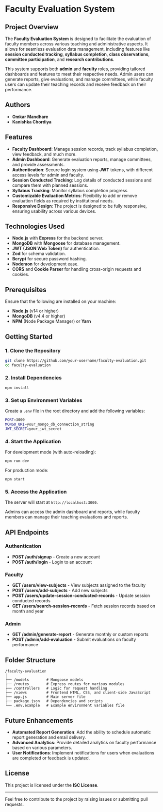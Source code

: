 # Faculty Evaluation System

## Project Overview

The **Faculty Evaluation System** is designed to facilitate the evaluation of faculty members across various teaching and administrative aspects. It allows for seamless evaluation data management, including features like **session conducted tracking**, **syllabus completion**, **class observations**, **committee participation**, and **research contributions**.

This system supports both **admin** and **faculty** roles, providing tailored dashboards and features to meet their respective needs. Admin users can generate reports, give evaluations, and manage committees, while faculty users can update their teaching records and receive feedback on their performance.

## Authors

-   **Omkar Mandhare**
-   **Kanishka Chordiya**

## Features

-   **Faculty Dashboard**: Manage session records, track syllabus completion, view feedback, and much more.
-   **Admin Dashboard**: Generate evaluation reports, manage committees, and provide assessments.
-   **Authentication**: Secure login system using **JWT** tokens, with different access levels for admin and faculty.
-   **Session Conducted Tracking**: Log details of conducted sessions and compare them with planned sessions.
-   **Syllabus Tracking**: Monitor syllabus completion progress.
-   **Customizable Evaluation Metrics**: Flexibility to add or remove evaluation fields as required by institutional needs.
-   **Responsive Design**: The project is designed to be fully responsive, ensuring usability across various devices.

## Technologies Used

-   **Node.js** with **Express** for the backend server.
-   **MongoDB** with **Mongoose** for database management.
-   **JWT (JSON Web Token)** for authentication.
-   **Zod** for schema validation.
-   **Bcrypt** for secure password hashing.
-   **Nodemon** for development ease.
-   **CORS** and **Cookie Parser** for handling cross-origin requests and cookies.

## Prerequisites

Ensure that the following are installed on your machine:

-   **Node.js** (v14 or higher)
-   **MongoDB** (v4.4 or higher)
-   **NPM** (Node Package Manager) or **Yarn**

## Getting Started

### 1. Clone the Repository

```bash
git clone https://github.com/your-username/faculty-evaluation.git
cd faculty-evaluation
```

### 2. Install Dependencies

```bash
npm install
```

### 3. Set up Environment Variables

Create a `.env` file in the root directory and add the following variables:

```bash
PORT=3000
MONGO_URI=your_mongo_db_connection_string
JWT_SECRET=your_jwt_secret
```

### 4. Start the Application

For development mode (with auto-reloading):

```bash
npm run dev
```

For production mode:

```bash
npm start
```

### 5. Access the Application

The server will start at `http://localhost:3000`.

Admins can access the admin dashboard and reports, while faculty members can manage their teaching evaluations and reports.

## API Endpoints

### Authentication

-   **POST /auth/signup** - Create a new account
-   **POST /auth/login** - Login to an account

### Faculty

-   **GET /users/view-subjects** - View subjects assigned to the faculty
-   **POST /users/add-subjects** - Add new subjects
-   **POST /users/update-session-conducted-records** - Update session conducted records
-   **GET /users/search-session-records** - Fetch session records based on month and year

### Admin

-   **GET /admin/generate-report** - Generate monthly or custom reports
-   **POST /admin/add-evaluation** - Submit evaluations on faculty performance

## Folder Structure

```
/faculty-evaluation
│
├── /models        # Mongoose models
├── /routes        # Express routes for various modules
├── /controllers   # Logic for request handling
├── /views         # Frontend HTML, CSS, and client-side JavaScript
├── app.js         # Main server file
├── package.json   # Dependencies and scripts
└── .env.example   # Example environment variables file
```

## Future Enhancements

-   **Automated Report Generation**: Add the ability to schedule automatic report generation and email delivery.
-   **Advanced Analytics**: Provide detailed analytics on faculty performance based on various parameters.
-   **User Notifications**: Implement notifications for users when evaluations are completed or feedback is updated.

## License

This project is licensed under the **ISC License**.

---

Feel free to contribute to the project by raising issues or submitting pull requests.
